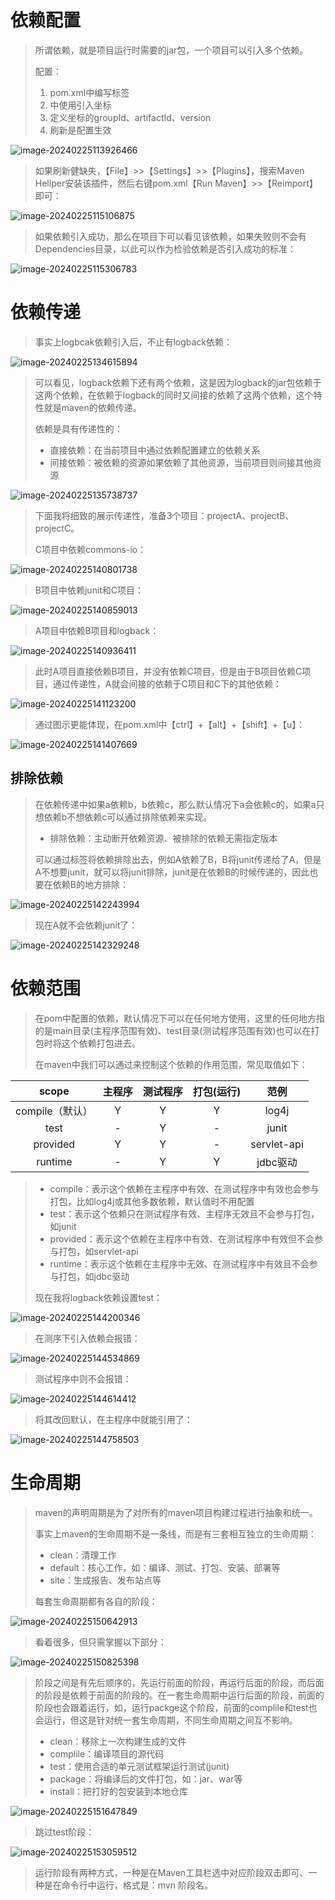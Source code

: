 # 依赖配置

> 所谓依赖，就是项目运行时需要的jar包，一个项目可以引入多个依赖。
>
> 配置：
>
> 1. pom.xml中编写<dependencies>标签
> 2. <dependencies>中使用<dependency>引入坐标
> 3. 定义坐标的groupId、artifactId、version
> 4. 刷新是配置生效

![image-20240225113926466](D:\text1\2.maven\assets\image-20240225113926466.png)

> 如果刷新健缺失，【File】>>【Settings】>>【Plugins】，搜索Maven Hellper安装该插件，然后右键pom.xml【Run Maven】>>【Reimport】即可：

![image-20240225115106875](D:\text1\2.maven\assets\image-20240225115106875.png)

> 如果依赖引入成功，那么在项目下可以看见该依赖，如果失败则不会有Dependencies目录，以此可以作为检验依赖是否引入成功的标准：

![image-20240225115306783](D:\text1\2.maven\assets\image-20240225115306783.png)



# 依赖传递

> 事实上logbcak依赖引入后，不止有logback依赖：

![image-20240225134615894](D:\text1\2.maven\assets\image-20240225134615894.png)

> 可以看见，logback依赖下还有两个依赖，这是因为logback的jar包依赖于这两个依赖，在依赖于logback的同时又间接的依赖了这两个依赖，这个特性就是maven的依赖传递。
>
> 依赖是具有传递性的：
>
> - 直接依赖：在当前项目中通过依赖配置建立的依赖关系
> - 间接依赖：被依赖的资源如果依赖了其他资源，当前项目则间接其他资源

![image-20240225135738737](D:\text1\2.maven\assets\image-20240225135738737.png)

> 下面我将细致的展示传递性，准备3个项目：projectA、projectB、projectC。
>
> C项目中依赖commons-io：

![image-20240225140801738](D:\text1\2.maven\assets\image-20240225140801738.png)

> B项目中依赖junit和C项目：

![image-20240225140859013](D:\text1\2.maven\assets\image-20240225140859013.png)

> A项目中依赖B项目和logback：

![image-20240225140936411](D:\text1\2.maven\assets\image-20240225140936411.png)

> 此时A项目直接依赖B项目，并没有依赖C项目，但是由于B项目依赖C项目，通过传递性，A就会间接的依赖于C项目和C下的其他依赖：

![image-20240225141123200](D:\text1\2.maven\assets\image-20240225141123200.png)

> 通过图示更能体现，在pom.xml中【ctrl】+【alt】+【shift】+【u】：

![image-20240225141407669](D:\text1\2.maven\assets\image-20240225141407669.png)



## 排除依赖

> 在依赖传递中如果a依赖b，b依赖c，那么默认情况下a会依赖c的，如果a只想依赖b不想依赖c可以通过排除依赖来实现。
>
> - 排除依赖：主动断开依赖资源、被排除的依赖无需指定版本
>
> 可以通过标签<exclusion>将依赖排除出去，例如A依赖了B，B将junit传递给了A，但是A不想要junit，就可以将junit排除，junit是在依赖B的时候传递的，因此也要在依赖B的地方排除：

![image-20240225142243994](D:\text1\2.maven\assets\image-20240225142243994.png)

> 现在A就不会依赖junit了：

![image-20240225142329248](D:\text1\2.maven\assets\image-20240225142329248.png)



# 依赖范围

> 在pom中配置的依赖，默认情况下可以在任何地方使用，这里的任何地方指的是main目录(主程序范围有效)、test目录(测试程序范围有效)也可以在打包时将这个依赖打包进去。
>
> 在maven中我们可以通过<scope>来控制这个依赖的作用范围，<scope>常见取值如下：

|      scope      | 主程序 | 测试程序 | 打包(运行) |    范例     |
| :-------------: | :----: | :------: | :--------: | :---------: |
| compile（默认） |   Y    |    Y     |     Y      |    log4j    |
|      test       |   -    |    Y     |     -      |    junit    |
|    provided     |   Y    |    Y     |     -      | servlet-api |
|     runtime     |   -    |    Y     |     Y      |  jdbc驱动   |

> - compile：表示这个依赖在主程序中有效、在测试程序中有效也会参与打包，比如log4j或其他多数依赖，默认值时<scope>不用配置
> - test：表示这个依赖只在测试程序有效、主程序无效且不会参与打包，如junit
> - provided：表示这个依赖在主程序中有效、在测试程序中有效但不会参与打包，如servlet-api
> - runtime：表示这个依赖在主程序中无效、在测试程序中有效且不会参与打包，如jdbc驱动
>
> 现在我将logback依赖设置test：

![image-20240225144200346](D:\text1\2.maven\assets\image-20240225144200346.png)

> 在测序下引入依赖会报错：

![image-20240225144534869](D:\text1\2.maven\assets\image-20240225144534869.png)

> 测试程序中则不会报错：

![image-20240225144614412](D:\text1\2.maven\assets\image-20240225144614412.png)

> 将其改回默认，在主程序中就能引用了：

![image-20240225144758503](D:\text1\2.maven\assets\image-20240225144758503.png)



# 生命周期

> maven的声明周期是为了对所有的maven项目构建过程进行抽象和统一。
>
> 事实上maven的生命周期不是一条线，而是有三套相互独立的生命周期：
>
> - clean：清理工作
> - default：核心工作，如：编译、测试、打包、安装、部署等
> - site：生成报告、发布站点等
>
> 每套生命周期都有各自的阶段：

![image-20240225150642913](D:\text1\2.maven\assets\image-20240225150642913.png)

> 看着很多，但只需掌握以下部分：

![image-20240225150825398](D:\text1\2.maven\assets\image-20240225150825398.png)

> 阶段之间是有先后顺序的，先运行前面的阶段，再运行后面的阶段，而后面的阶段是依赖于前面的阶段的。在一套生命周期中运行后面的阶段，前面的阶段也会跟着运行，如，运行packge这个阶段，前面的complile和test也会运行，但这是针对统一套生命周期，不同生命周期之间互不影响。
>
> - clean：移除上一次构建生成的文件
> - complile：编译项目的源代码
> - test：使用合适的单元测试框架运行测试(junit)
> - package：将编译后的文件打包，如：jar、war等
> - install：把打好的包安装到本地仓库

![image-20240225151647849](D:\text1\2.maven\assets\image-20240225151647849.png)

> 跳过test阶段：

![image-20240225153059512](D:\text1\2.maven\assets\image-20240225153059512.png)

> 运行阶段有两种方式，一种是在Maven工具栏选中对应阶段双击即可、一种是在命令行中运行，格式是：mvn 阶段名。